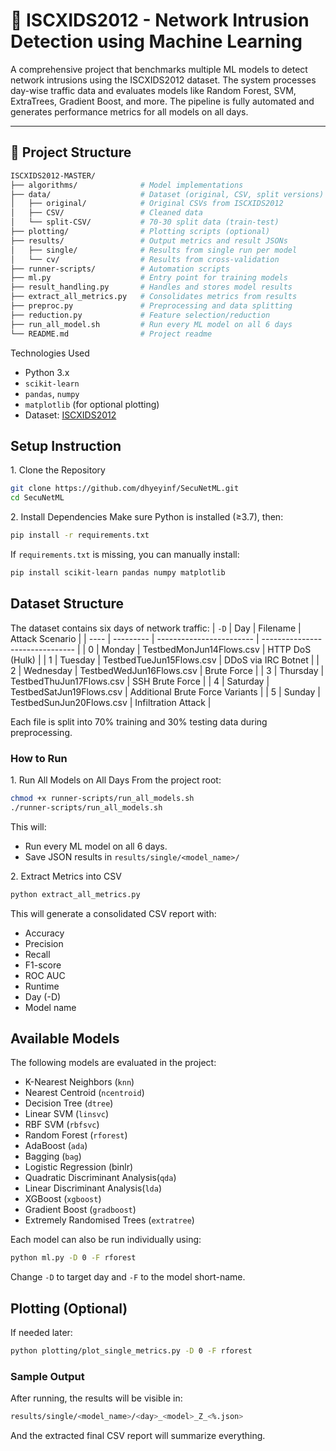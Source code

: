 # 🚨 ISCXIDS2012 - Network Intrusion Detection using Machine Learning

A comprehensive project that benchmarks multiple ML models to detect network intrusions using the ISCXIDS2012 dataset. The system processes day-wise traffic data and evaluates models like Random Forest, SVM, ExtraTrees, Gradient Boost, and more. The pipeline is fully automated and generates performance metrics for all models on all days.

---

## 📁 Project Structure

```bash
ISCXIDS2012-MASTER/
├── algorithms/              # Model implementations
├── data/                    # Dataset (original, CSV, split versions)
│   ├── original/            # Original CSVs from ISCXIDS2012
│   ├── CSV/                 # Cleaned data
│   └── split-CSV/           # 70-30 split data (train-test)
├── plotting/                # Plotting scripts (optional)
├── results/                 # Output metrics and result JSONs
│   ├── single/              # Results from single run per model
│   └── cv/                  # Results from cross-validation
├── runner-scripts/          # Automation scripts
├── ml.py                    # Entry point for training models
├── result_handling.py       # Handles and stores model results
├── extract_all_metrics.py   # Consolidates metrics from results
├── preproc.py               # Preprocessing and data splitting
├── reduction.py             # Feature selection/reduction
├── run_all_model.sh         # Run every ML model on all 6 days
└── README.md                # Project readme
```

Technologies Used 
* Python 3.x
* `scikit-learn`
* `pandas`, `numpy`
* `matplotlib` (for optional plotting)
* Dataset: [ISCXIDS2012](https://www.unb.ca/cic/datasets/ids.html)

## Setup Instruction
1\. Clone the Repository
```bash
git clone https://github.com/dhyeyinf/SecuNetML.git
cd SecuNetML
```
2\. Install Dependencies
Make sure Python is installed (≥3.7), then:
```bash
pip install -r requirements.txt
```
If `requirements.txt` is missing, you can manually install:
```bash
pip install scikit-learn pandas numpy matplotlib
```

## Dataset Structure
The dataset contains six days of network traffic:
| `-D` | Day       | Filename                 | Attack Scenario                 |
| ---- | --------- | ------------------------ | ------------------------------- |
| 0    | Monday    | TestbedMonJun14Flows.csv | HTTP DoS (Hulk)                 |
| 1    | Tuesday   | TestbedTueJun15Flows.csv | DDoS via IRC Botnet             |
| 2    | Wednesday | TestbedWedJun16Flows.csv | Brute Force                     |
| 3    | Thursday  | TestbedThuJun17Flows.csv | SSH Brute Force                 |
| 4    | Saturday  | TestbedSatJun19Flows.csv | Additional Brute Force Variants |
| 5    | Sunday    | TestbedSunJun20Flows.csv | Infiltration Attack             |

Each file is split into 70% training and 30% testing data during preprocessing.

### How to Run
1\. Run All Models on All Days
From the project root:
```bash
chmod +x runner-scripts/run_all_models.sh
./runner-scripts/run_all_models.sh
```
This will: 
* Run every ML model on all 6 days.
* Save JSON results in `results/single/<model_name>/`

2\. Extract Metrics into CSV
```bash
python extract_all_metrics.py
```
This will generate a consolidated CSV report with:
- Accuracy
- Precision
- Recall
- F1-score
- ROC AUC
- Runtime
- Day (-D)
- Model name
## Available Models
The following models are evaluated in the project:
- K-Nearest Neighbors (`knn`)
- Nearest Centroid (`ncentroid`)
- Decision Tree (`dtree`)
- Linear SVM (`linsvc`)
- RBF SVM (`rbfsvc`)
- Random Forest (`rforest`)
- AdaBoost (`ada`)
- Bagging (`bag`)
- Logistic Regression (binlr)
- Quadratic Discriminant Analysis(`qda`)
- Linear Discriminant Analysis(`lda`)
- XGBoost (`xgboost`)
- Gradient Boost (`gradboost`)
- Extremely Randomised Trees (`extratree`)

Each model can also be run individually using:
```bash
python ml.py -D 0 -F rforest
```

Change `-D` to target day and `-F` to the model short-name.

## Plotting (Optional)
If needed later:
```bash
python plotting/plot_single_metrics.py -D 0 -F rforest
```
### Sample Output
After running, the results will be visible in:
```bash
results/single/<model_name>/<day>_<model>_Z_<%.json>
```
And the extracted final CSV report will summarize everything.
